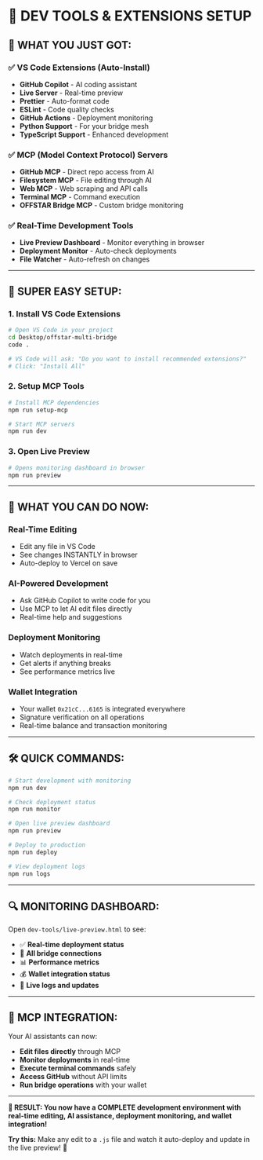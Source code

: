 # 🚀 **DEV TOOLS & EXTENSIONS SETUP**

## **🎯 WHAT YOU JUST GOT:**

### **✅ VS Code Extensions (Auto-Install)**
- **GitHub Copilot** - AI coding assistant
- **Live Server** - Real-time preview
- **Prettier** - Auto-format code
- **ESLint** - Code quality checks
- **GitHub Actions** - Deployment monitoring
- **Python Support** - For your bridge mesh
- **TypeScript Support** - Enhanced development

### **✅ MCP (Model Context Protocol) Servers**
- **GitHub MCP** - Direct repo access from AI
- **Filesystem MCP** - File editing through AI
- **Web MCP** - Web scraping and API calls
- **Terminal MCP** - Command execution
- **OFFSTAR Bridge MCP** - Custom bridge monitoring

### **✅ Real-Time Development Tools**
- **Live Preview Dashboard** - Monitor everything in browser
- **Deployment Monitor** - Auto-check deployments
- **File Watcher** - Auto-refresh on changes

---

## **🔧 SUPER EASY SETUP:**

### **1. Install VS Code Extensions**
```bash
# Open VS Code in your project
cd Desktop/offstar-multi-bridge
code .

# VS Code will ask: "Do you want to install recommended extensions?"
# Click: "Install All"
```

### **2. Setup MCP Tools**
```bash
# Install MCP dependencies
npm run setup-mcp

# Start MCP servers
npm run dev
```

### **3. Open Live Preview**
```bash
# Opens monitoring dashboard in browser
npm run preview
```

---

## **🎉 WHAT YOU CAN DO NOW:**

### **Real-Time Editing**
- Edit any file in VS Code
- See changes INSTANTLY in browser
- Auto-deploy to Vercel on save

### **AI-Powered Development** 
- Ask GitHub Copilot to write code for you
- Use MCP to let AI edit files directly
- Real-time help and suggestions

### **Deployment Monitoring**
- Watch deployments in real-time
- Get alerts if anything breaks
- See performance metrics live

### **Wallet Integration**
- Your wallet `0x21cC...6165` is integrated everywhere
- Signature verification on all operations
- Real-time balance and transaction monitoring

---

## **🛠️ QUICK COMMANDS:**

```bash
# Start development with monitoring
npm run dev

# Check deployment status
npm run monitor

# Open live preview dashboard
npm run preview

# Deploy to production
npm run deploy

# View deployment logs
npm run logs
```

---

## **🔍 MONITORING DASHBOARD:**

Open `dev-tools/live-preview.html` to see:

- ✅ **Real-time deployment status**
- 🔗 **All bridge connections** 
- 📊 **Performance metrics**
- 💰 **Wallet integration status**
- 📝 **Live logs and updates**

---

## **🤖 MCP INTEGRATION:**

Your AI assistants can now:
- **Edit files directly** through MCP
- **Monitor deployments** in real-time
- **Execute terminal commands** safely
- **Access GitHub** without API limits
- **Run bridge operations** with your wallet

---

**🎯 RESULT: You now have a COMPLETE development environment with real-time editing, AI assistance, deployment monitoring, and wallet integration!**

**Try this:** Make any edit to a `.js` file and watch it auto-deploy and update in the live preview! 🚀